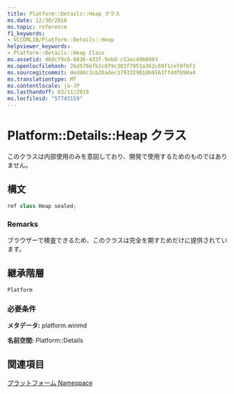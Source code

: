 ```yaml
---
title: Platform::Details::Heap クラス
ms.date: 12/30/2016
ms.topic: reference
f1_keywords:
- VCCORLIB/Platform::Details::Heap
helpviewer_keywords:
- Platform::Details::Heap Class
ms.assetid: d6dcf9c0-8036-433f-9eb8-c53ec49b0993
ms.openlocfilehash: 26d576bfb2c079c383f7951a362c69f1cef0f6f1
ms.sourcegitcommit: dedd4c3cb28adec3793329018b9163ffddf890a4
ms.translationtype: MT
ms.contentlocale: ja-JP
ms.lasthandoff: 03/11/2019
ms.locfileid: "57743159"
---
```

# <a name="platformdetailsheap-class"></a>Platform::Details::Heap クラス

このクラスは内部使用のみを意図しており、開発で使用するためのものではありません。

## <a name="syntax"></a>構文

```cpp
ref class Heap sealed;
```

### <a name="remarks"></a>Remarks

ブラウザーで検査できるため、このクラスは完全を期すためだけに提供されています。

## <a name="inheritance-hierarchy"></a>継承階層

`Platform`

### <a name="requirements"></a>必要条件

**メタデータ:** platform.winmd

**名前空間:** Platform::Details

## <a name="see-also"></a>関連項目

[プラットフォーム Namespace](platform-namespace-c-cx.md)
